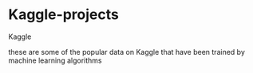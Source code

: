 # Kaggle-projects
Kaggle

these are some of the popular data on Kaggle that have been trained by machine learning algorithms
